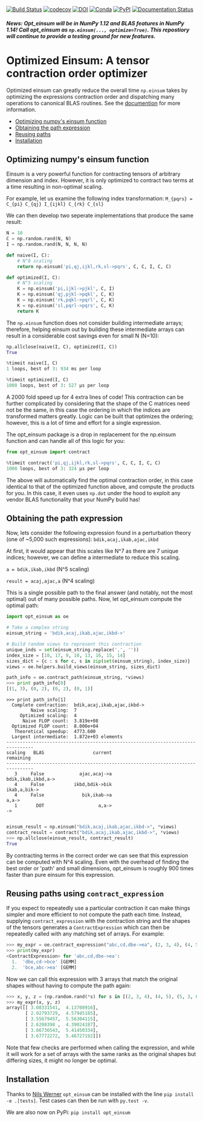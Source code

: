 [![Build Status](https://travis-ci.org/dgasmith/opt_einsum.svg?branch=master)](https://travis-ci.org/dgasmith/opt_einsum) 
[![codecov](https://codecov.io/gh/dgasmith/opt_einsum/branch/master/graph/badge.svg)](https://codecov.io/gh/dgasmith/opt_einsum)
[![DOI](https://zenodo.org/badge/27930623.svg)](https://zenodo.org/badge/latestdoi/27930623)
[![Conda](https://anaconda.org/conda-forge/opt_einsum/badges/version.svg)](https://anaconda.org/conda-forge/opt_einsum)
[![PyPI](https://img.shields.io/pypi/v/opt_einsum.svg)](https://pypi.python.org/pypi/opt-einsum/1.0.1)
[![Documentation Status](https://readthedocs.org/projects/optimized-einsum/badge/?version=latest)](http://optimized-einsum.readthedocs.io/en/latest/?badge=latest)


##### News: Opt_einsum will be in NumPy 1.12 and BLAS features in NumPy 1.14! Call opt_einsum as `np.einsum(..., optimize=True)`. This repostiory will continue to provide a testing ground for new features. 

Optimized Einsum: A tensor contraction order optimizer
======================================================

Optimized einsum can greatly reduce the overall time `np.einsum` takes by optimizing the expressions contraction order and dispatching many operations to canonical BLAS routines. See the [documention](http://optimized-einsum.readthedocs.io) for more information.

 - [Optimizing numpy's einsum function](https://github.com/dgasmith/opt_einsum/blob/master/README.md#optimizing-numpys-einsum-function)
 - [Obtaining the path expression](https://github.com/dgasmith/opt_einsum/blob/master/README.md#obtaining-the-path-expression)
 - [Reusing paths](https://github.com/dgasmith/opt_einsum/blob/master/README.md#reusing-paths-using-contract_expression)
 - [Installation](https://github.com/dgasmith/opt_einsum/blob/master/README.md#installation)

## Optimizing numpy's einsum function
Einsum is a very powerful function for contracting tensors of arbitrary dimension and index.
However, it is only optimized to contract two terms at a time resulting in non-optimal scaling.

For example, let us examine the following index transformation:
`M_{pqrs} = C_{pi} C_{qj} I_{ijkl} C_{rk} C_{sl}`

We can then develop two seperate implementations that produce the same result:
```python
N = 10
C = np.random.rand(N, N)
I = np.random.rand(N, N, N, N)

def naive(I, C):
    # N^8 scaling
    return np.einsum('pi,qj,ijkl,rk,sl->pqrs', C, C, I, C, C)

def optimized(I, C):
    # N^5 scaling
    K = np.einsum('pi,ijkl->pjkl', C, I)
    K = np.einsum('qj,pjkl->pqkl', C, K)
    K = np.einsum('rk,pqkl->pqrl', C, K)
    K = np.einsum('sl,pqrl->pqrs', C, K)
    return K
```

The `np.einsum` function does not consider building intermediate arrays; therefore, helping einsum out by building these intermediate arrays can result in a considerable cost savings even for small N (N=10):

```python
np.allclose(naive(I, C), optimized(I, C))
True

%timeit naive(I, C)
1 loops, best of 3: 934 ms per loop

%timeit optimized(I, C)
1000 loops, best of 3: 527 µs per loop
```

A 2000 fold speed up for 4 extra lines of code!
This contraction can be further complicated by considering that the shape of the C matrices need not be the same, in this case the ordering in which the indices are transformed matters greatly.
Logic can be built that optimizes the ordering; however, this is a lot of time and effort for a single expression.

The opt_einsum package is a drop in replacement for the np.einsum function and can handle all of this logic for you:

```python
from opt_einsum import contract

%timeit contract('pi,qj,ijkl,rk,sl->pqrs', C, C, I, C, C)
1000 loops, best of 3: 324 µs per loop
```

The above will automatically find the optimal contraction order, in this case identical to that of the optimized function above, and compute the products for you. In this case, it even uses `np.dot` under the hood to exploit any vendor BLAS functionality that your NumPy build has!

## Obtaining the path expression

Now, lets consider the following expression found in a perturbation theory (one of ~5,000 such expressions):
`bdik,acaj,ikab,ajac,ikbd`

At first, it would appear that this scales like N^7 as there are 7 unique indices; however, we can define a intermediate to reduce this scaling.

`a = bdik,ikab,ikbd` (N^5 scaling)

`result = acaj,ajac,a` (N^4 scaling)

This is a single possible path to the final answer (and notably, not the most optimal) out of many possible paths. Now, let opt_einsum compute the optimal path:

```python
import opt_einsum as oe

# Take a complex string
einsum_string = 'bdik,acaj,ikab,ajac,ikbd->'

# Build random views to represent this contraction
unique_inds = set(einsum_string.replace(',', ''))
index_size = [10, 17, 9, 10, 13, 16, 15, 14]
sizes_dict = {c : s for c, s in zip(set(einsum_string), index_size)}
views = oe.helpers.build_views(einsum_string, sizes_dict)

path_info = oe.contract_path(einsum_string, *views)
>>> print path_info[0]
[(1, 3), (0, 2), (0, 2), (0, 1)]

```
```
>>> print path_info[1]
  Complete contraction:  bdik,acaj,ikab,ajac,ikbd->
         Naive scaling:  7
     Optimized scaling:  4
      Naive FLOP count:  3.819e+08
  Optimized FLOP count:  8.000e+04
   Theoretical speedup:  4773.600
  Largest intermediate:  1.872e+03 elements
--------------------------------------------------------------------------------
scaling   BLAS                  current                                remaining
--------------------------------------------------------------------------------
   3     False             ajac,acaj->a                       bdik,ikab,ikbd,a->
   4     False           ikbd,bdik->bik                             ikab,a,bik->
   4     False              bik,ikab->a                                    a,a->
   1       DOT                    a,a->                                       ->
```
```python

einsum_result = np.einsum("bdik,acaj,ikab,ajac,ikbd->", *views)
contract_result = contract("bdik,acaj,ikab,ajac,ikbd->", *views)
>>> np.allclose(einsum_result, contract_result)
True
```

By contracting terms in the correct order we can see that this expression can be computed with N^4 scaling. Even with the overhead of finding the best order or 'path' and small dimensions, opt_einsum is roughly 900 times faster than pure einsum for this expression.


## Reusing paths using ``contract_expression``

If you expect to repeatedly use a particular contraction it can make things simpler and more efficient to not compute the path each time. Instead, supplying ``contract_expression`` with the contraction string and the shapes of the tensors generates a ``ContractExpression`` which can then be repeatedly called with any matching set of arrays. For example:

```python
>>> my_expr = oe.contract_expression("abc,cd,dbe->ea", (2, 3, 4), (4, 5), (5, 3, 6))
>>> print(my_expr)
<ContractExpression> for 'abc,cd,dbe->ea':
  1.  'dbe,cd->bce' [GEMM]
  2.  'bce,abc->ea' [GEMM]
```

Now we can call this expression with 3 arrays that match the original shapes without having to compute the path again:

```python
>>> x, y, z = (np.random.rand(*s) for s in [(2, 3, 4), (4, 5), (5, 3, 6)])
>>> my_expr(x, y, z)
array([[ 3.08331541,  4.13708916],
       [ 2.92793729,  4.57945185],
       [ 3.55679457,  5.56304115],
       [ 2.6208398 ,  4.39024187],
       [ 3.66736543,  5.41450334],
       [ 3.67772272,  5.46727192]])
```

Note that few checks are performed when calling the expression, and while it will work for a set of arrays with the same ranks as the original shapes but differing sizes, it might no longer be optimal.


## Installation

Thanks to [Nils Werner](https://github.com/nils-werner) `opt_einsum` can be installed with the line `pip install -e .[tests]`.
Test cases can then be run with `py.test -v`.

We are also now on PyPi: `pip install opt_einsum`

